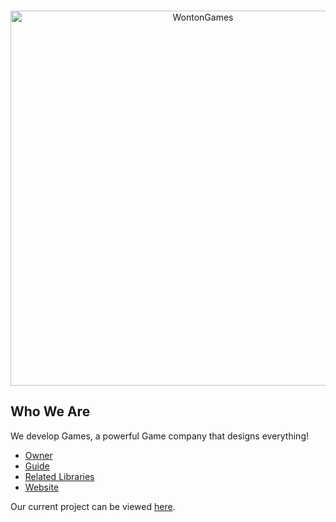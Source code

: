 <div align="center">
	<br />
	<p>
		<a href="https://linktr.ee/raphael065/"><img src="https://i.ibb.co/D4DTy4k/gfirnrbs-removebg-preview.png" width="600" alt="WontonGames" /></a>
	</p>
</div>

## Who We Are

We develop Games, a powerful Game company that designs everything! 

- [Owner]
- [Guide]
- [Related Libraries]
- [Website]

Our current project can be viewed [here][Project].

[Owner]: https://github.com/Raphael065
[Guide]: https://github.com/Raphael065
[Related Libraries]: https://discord.com/developers/docs/topics/community-resources#libraries
[Project]: https://github.com/Raphael065
[Website]: linktr.ee/raphael065
